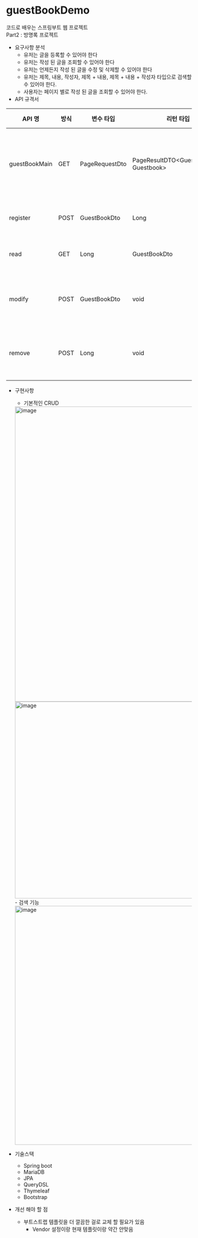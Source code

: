 # guestBookDemo

코드로 배우는 스프링부트 웹 프로젝트   
Part2 : 방명록 프로젝트

- 요구사항 분석
    - 유저는 글을 등록할 수 있어야 한다
    - 유저는 작성 된 글을 조회할 수 있어야 한다
    - 유저는 언제든지 작성 된 글을 수정 및 삭제할 수 있어야 한다
    - 유저는 제목, 내용, 작성자, 제목 + 내용, 제목 + 내용 + 작성자 타입으로 검색할 수 있어야 한다.
    - 사용자는 페이지 별로 작성 된 글을 조회할 수 있어야 한다.
- API 규격서

| API 명  | 방식 | 변수 타입 | 리턴 타입  | API 설명 |
| ------------- | --------- | ------------- | ------------- | ------------- | 
| guestBookMain  |  GET  | PageRequestDto  | PageResultDTO<GuestbookDTO, Guestbook>  |메인 화면에 데이터를 뿌려주는 API. |
| register  | POST  | GuestBookDto  | Long  | 글을 등록하는 API | 
| read | GET | Long | GuestBookDto | 글을 읽어오는 API |
| modify | POST | GuestBookDto | void | 작성 된 글을 수정하는 API | 
| remove | POST | Long | void | 작성 도니 글을 삭제하는 API | 

- 구현사항
    - 기본적인 CRUD
    <img width="799" alt="image" src="https://user-images.githubusercontent.com/36991763/180693437-673b7977-3791-42cf-b068-b220d9391736.png">  
    <img width="533" alt="image" src="https://user-images.githubusercontent.com/36991763/180693319-bbd24d99-a66d-4eec-be2e-bcca857307eb.png">  
    - 검색 기능
    <img width="647" alt="image" src="https://user-images.githubusercontent.com/36991763/180693456-604aef16-ef21-4738-900d-a08b025754e1.png">

- 기술스택
    - Spring boot
    - MariaDB
    - JPA
    - QueryDSL
    - Thymeleaf
    - Bootstrap

- 개선 해야 할 점  
  - 부트스트랩 템플릿을 더 깔끔한 걸로 교체 할 필요가 있음
      - Vendor 설정이랑 현재 템플릿이랑 약간 안맞음
